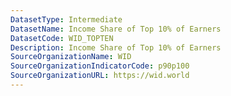 ```yaml
---
DatasetType: Intermediate
DatasetName: Income Share of Top 10% of Earners
DatasetCode: WID_TOPTEN
Description: Income Share of Top 10% of Earners
SourceOrganizationName: WID
SourceOrganizationIndicatorCode: p90p100
SourceOrganizationURL: https://wid.world
---
```


